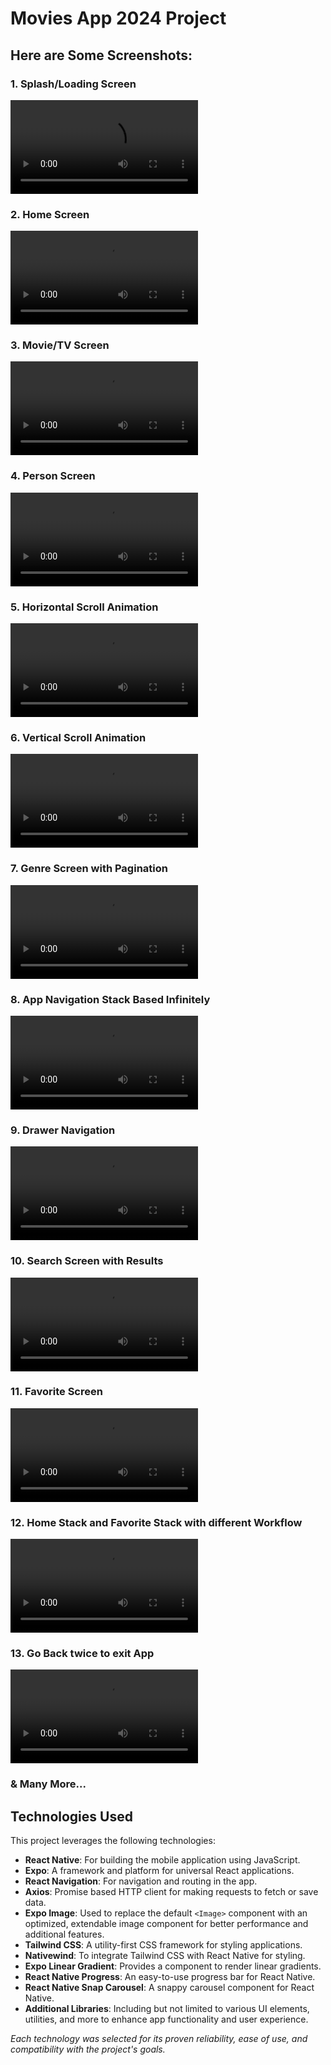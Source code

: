 # Movies App 2024 Project

## Here are Some Screenshots:

### 1. Splash/Loading Screen
<video controls src="assets/01. Splash Screen.mp4" title="Splash/Loading Screen"></video>

### 2. Home Screen
<video controls src="assets/02. App Home.mp4" title="Home Screen"></video>

### 3. Movie/TV Screen
<video controls src="assets/03. Single Screen Movie_TV.mp4" title="Movie/TV Screen"></video>

### 4. Person Screen
<video controls src="assets/04. Person Screen.mp4" title="Person Screen"></video>

### 5. Horizontal Scroll Animation
<video controls src="assets/05. Horizontal Scroll Animation.mp4" title="Horizontal Scroll Animation"></video>

### 6. Vertical Scroll Animation
<video controls src="assets/06. Vertical Scroll Animation.mp4" title="Vertical Scroll Animation"></video>

### 7. Genre Screen with Pagination
<video controls src="assets/07. Genre Screen with Pagination.mp4" title="Genre Screen"></video>

### 8. App Navigation Stack Based Infinitely
<video controls src="assets/08. App Navigation Stack Based Infinitely.mp4" title="App Navigation Stack Based Infinitely"></video>

### 9. Drawer Navigation
<video controls src="assets/09. Drawer Navigation.mp4" title="Drawer Navigation"></video>

### 10. Search Screen with Results
<video controls src="assets/10. Search Screen with Results.mp4" title="Search Screen with Results"></video>

### 11. Favorite Screen
<video controls src="assets/11. Favorite Screen.mp4" title="Search Screen with Results"></video>

### 12. Home Stack and Favorite Stack with different Workflow
<video controls src="assets/12. Home Stack and Favorite Stack with different Workflow.mp4" title="Home Stack and Favorite Stack with different Workflow"></video>


### 13. Go Back twice to exit App
<video controls src="assets/13. Go Back twice to exit App.mp4" title="Go Back twice to exit App"></video>

### & Many More...






## Technologies Used

This project leverages the following technologies:

- **React Native**: For building the mobile application using JavaScript.
- **Expo**: A framework and platform for universal React applications.
- **React Navigation**: For navigation and routing in the app.
- **Axios**: Promise based HTTP client for making requests to fetch or save data.
- **Expo Image**: Used to replace the default `<Image>` component with an optimized, extendable image component for better performance and additional features.
- **Tailwind CSS**: A utility-first CSS framework for styling applications.
- **Nativewind**: To integrate Tailwind CSS with React Native for styling.
- **Expo Linear Gradient**: Provides a component to render linear gradients.
- **React Native Progress**: An easy-to-use progress bar for React Native.
- **React Native Snap Carousel**: A snappy carousel component for React Native.
- **Additional Libraries**: Including but not limited to various UI elements, utilities, and more to enhance app functionality and user experience.

_Each technology was selected for its proven reliability, ease of use, and compatibility with the project's goals._
